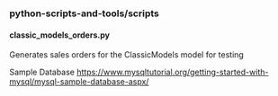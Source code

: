 ### python-scripts-and-tools/scripts

#### classic_models_orders.py
Generates sales orders for the ClassicModels model for testing

Sample Database
https://www.mysqltutorial.org/getting-started-with-mysql/mysql-sample-database-aspx/
